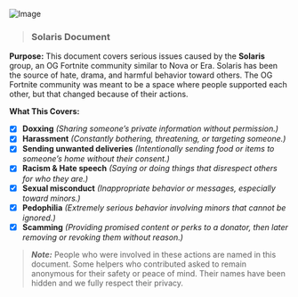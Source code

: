 ![Image](https://github.com/user-attachments/assets/72f5baa3-c299-49f6-8b17-eb30d31dbfea)
> ### Solaris Document
**Purpose:**
This document covers serious issues caused by the **Solaris** group, an OG Fortnite community similar to Nova or Era. Solaris has been the source of hate, drama, and harmful behavior toward others. The OG Fortnite community was meant to be a space where people supported each other, but that changed because of their actions.

**What This Covers:**
* [x] **Doxxing** *(Sharing someone’s private information without permission.)*
* [x] **Harassment** *(Constantly bothering, threatening, or targeting someone.)*
* [x] **Sending unwanted deliveries** *(Intentionally sending food or items to someone’s home without their consent.)*
* [x] **Racism & Hate speech** *(Saying or doing things that disrespect others for who they are.)*
* [x] **Sexual misconduct** *(Inappropriate behavior or messages, especially toward minors.)*
* [x] **Pedophilia** *(Extremely serious behavior involving minors that cannot be ignored.)*
* [x] **Scamming** *(Providing promised content or perks to a donator, then later removing or revoking them without reason.)*

> ***Note:*** People who were involved in these actions are named in this document. Some helpers who contributed asked to remain anonymous for their safety or peace of mind. Their names have been hidden and we fully respect their privacy.
